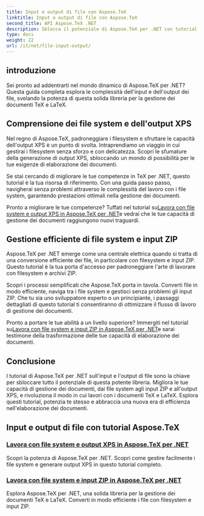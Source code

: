 ```yaml
---
title: Input e output di file con Aspose.TeX
linktitle: Input e output di file con Aspose.TeX
second_title: API Aspose.TeX .NET
description: Sblocca il potenziale di Aspose.TeX per .NET con tutorial sull'input e l'output di file. Gestione master del filesystem, input ZIP e output XPS senza sforzo.
type: docs
weight: 22
url: /it/net/file-input-output/
---
```

## introduzione

Sei pronto ad addentrarti nel mondo dinamico di Aspose.TeX per .NET? Questa guida completa esplora le complessità dell'input e dell'output dei file, svelando la potenza di questa solida libreria per la gestione dei documenti TeX e LaTeX.

## Comprensione dei file system e dell'output XPS
Nel regno di Aspose.TeX, padroneggiare i filesystem e sfruttare le capacità dell'output XPS è un punto di svolta. Intraprendiamo un viaggio in cui gestirai i filesystem senza sforzo e con delicatezza. Scopri le sfumature della generazione di output XPS, sbloccando un mondo di possibilità per le tue esigenze di elaborazione dei documenti.

Se stai cercando di migliorare le tue competenze in TeX per .NET, questo tutorial è la tua risorsa di riferimento. Con una guida passo passo, navigherai senza problemi attraverso le complessità del lavoro con i file system, garantendo prestazioni ottimali nella gestione dei documenti.

 Pronto a migliorare le tue competenze? Tuffati nel tutorial su[Lavora con file system e output XPS in Aspose.TeX per .NET](./filesystem-input-xps-output/)e vedrai che le tue capacità di gestione dei documenti raggiungono nuovi traguardi.

## Gestione efficiente di file system e input ZIP
Aspose.TeX per .NET emerge come una centrale elettrica quando si tratta di una conversione efficiente dei file, in particolare con filesystem e input ZIP. Questo tutorial è la tua porta d'accesso per padroneggiare l'arte di lavorare con filesystem e archivi ZIP.

Scopri i processi semplificati che Aspose.TeX porta in tavola. Converti file in modo efficiente, naviga tra i file system e gestisci senza problemi gli input ZIP. Che tu sia uno sviluppatore esperto o un principiante, i passaggi dettagliati di questo tutorial ti consentiranno di ottimizzare il flusso di lavoro di gestione dei documenti.

 Pronto a portare le tue abilità a un livello superiore? Immergiti nel tutorial su[Lavora con file system e input ZIP in Aspose.TeX per .NET](./required-inputs-from-filesystem-and-zip/)e sarai testimone della trasformazione delle tue capacità di elaborazione dei documenti.

## Conclusione
I tutorial di Aspose.TeX per .NET sull'input e l'output di file sono la chiave per sbloccare tutto il potenziale di questa potente libreria. Migliora le tue capacità di gestione dei documenti, dai file system agli input ZIP e all'output XPS, e rivoluziona il modo in cui lavori con i documenti TeX e LaTeX. Esplora questi tutorial, potenzia te stesso e abbraccia una nuova era di efficienza nell'elaborazione dei documenti.
## Input e output di file con tutorial Aspose.TeX
### [Lavora con file system e output XPS in Aspose.TeX per .NET](./filesystem-input-xps-output/)
Scopri la potenza di Aspose.TeX per .NET. Scopri come gestire facilmente i file system e generare output XPS in questo tutorial completo.
### [Lavora con file system e input ZIP in Aspose.TeX per .NET](./required-inputs-from-filesystem-and-zip/)
Esplora Aspose.TeX per .NET, una solida libreria per la gestione dei documenti TeX e LaTeX. Converti in modo efficiente i file con filesystem e input ZIP.